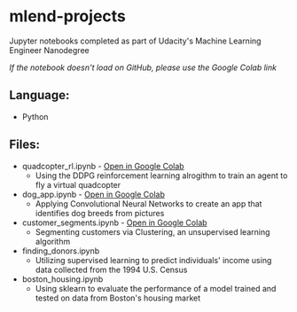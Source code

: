 # mlend-projects
Jupyter notebooks completed as part of Udacity's Machine Learning Engineer Nanodegree

*If the notebook doesn't load on GitHub, please use the Google Colab link*

## Language:
* Python

## Files:
* quadcopter_rl.ipynb - [Open in Google Colab](https://colab.research.google.com/drive/1eh6p7ZvwC72hvqcqueQVsHr4Qu9VVjft)
  * Using the DDPG reinforcement learning alrogithm to train an agent to fly a virtual quadcopter
* dog_app.ipynb - [Open in Google Colab](https://colab.research.google.com/drive/1Y0CTXCkE1MxsTkZM_rmm52_oxbvDyW8-)
  * Applying Convolutional Neural Networks to create an app that identifies dog breeds from pictures
* customer_segments.ipynb - [Open in Google Colab](https://colab.research.google.com/drive/1LL0uIf6tiuX-dYixusJQZwY627RDOYv_)
  * Segmenting customers via Clustering, an unsupervised learning algorithm
* finding_donors.ipynb
  * Utilizing supervised learning to predict individuals' income using data collected from the 1994 U.S. Census
* boston_housing.ipynb 
  * Using sklearn to evaluate the performance of a model trained and tested on data from Boston's housing market
